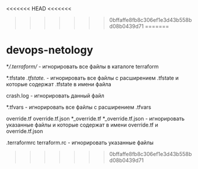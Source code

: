 <<<<<<< HEAD
<<<<<<< 
>>>>>>> 0bffaffe8fb8c306ef1e3d43b558bd08b0439d71
=======
# devops-netology

**/.terraform/* - игнорировать все файлы в каталоге terraform

*.tfstate
*.tfstate.* - игнорировать все файлы с расширением .tfstate и которые содержат .tfstate в имени файла

crash.log - игнорировать данный файл

*.tfvars - игнорировать все файлы с расширением .tfvars

override.tf
override.tf.json
*_override.tf
*_override.tf.json - игнорировать указанные файлы и которые содержат в имени override.tf и override.tf.json

.terraformrc
terraform.rc - игнорировать указанные файлы
>>>>>>> 0bffaffe8fb8c306ef1e3d43b558bd08b0439d71
